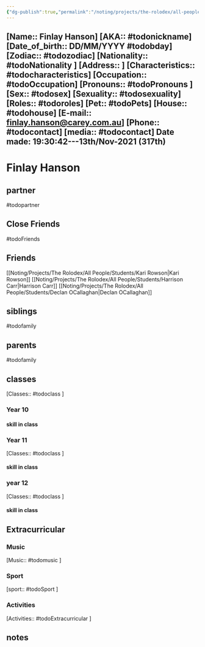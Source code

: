 ```yaml
---
{"dg-publish":true,"permalink":"/noting/projects/the-rolodex/all-people/students/finlay-hanson/","dgHomeLink":true,"dgPassFrontmatter":false}
---
```


[Name:: Finlay Hanson]
[AKA:: #todonickname]
[Date_of_birth:: DD/MM/YYYY #todobday] 
[Zodiac:: #todozodiac] 
[Nationality:: #todoNationality ]
[Address:: ]
[Characteristics::  #todocharacteristics]
[Occupation:: #todoOccupation]
[Pronouns:: #todoPronouns ]
[Sex:: #todosex]
[Sexuality:: #todosexuality]
[Roles:: #todoroles]
[Pet:: #todoPets]
[House:: #todohouse]
[E-mail:: <finlay.hanson@carey.com.au>]
[Phone:: #todocontact]
[media:: #todocontact]
Date made: 19:30:42---13th/Nov-2021 (317th) 
---
# Finlay Hanson
## partner
#todopartner
## Close Friends
#todoFriends
## Friends
[[Noting/Projects/The Rolodex/All People/Students/Kari Rowson|Kari Rowson]]
[[Noting/Projects/The Rolodex/All People/Students/Harrison Carr|Harrison Carr]]
[[Noting/Projects/The Rolodex/All People/Students/Declan OCallaghan|Declan OCallaghan]]
## siblings
#todofamily
## parents
#todofamily
## classes
[Classes:: #todoclass ]
### Year 10
#### skill in class
### Year 11
[Classes:: #todoclass ]
#### skill in class
### year 12
[Classes:: #todoclass ]
#### skill in class
## Extracurricular
### Music
[Music:: #todomusic ]
### Sport
[sport:: #todoSport ]
### Activities
[Activities:: #todoExtracurricular ]
## notes
